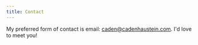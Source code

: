 ```yaml
---
title: Contact
---
```


My preferred form of contact is email: [caden@cadenhaustein.com](mailto:caden@cadenhaustein.com). I'd love to meet you!
